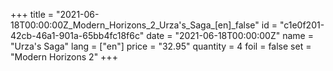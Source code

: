 +++
title = "2021-06-18T00:00:00Z_Modern_Horizons_2_Urza's_Saga_[en]_false"
id = "c1e0f201-42cb-46a1-901a-65bb4fc18f6c"
date = "2021-06-18T00:00:00Z"
name = "Urza's Saga"
lang = ["en"]
price = "32.95"
quantity = 4
foil = false
set = "Modern Horizons 2"
+++
